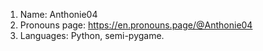 1. Name: Anthonie04
2. Pronouns page: https://en.pronouns.page/@Anthonie04
3. Languages: Python, semi-pygame.

<!---
Anthonie04/Anthonie04 is a ✨ special ✨ repository because its `README.md` (this file) appears on your GitHub profile.
You can click the Preview link to take a look at your changes.
--->

